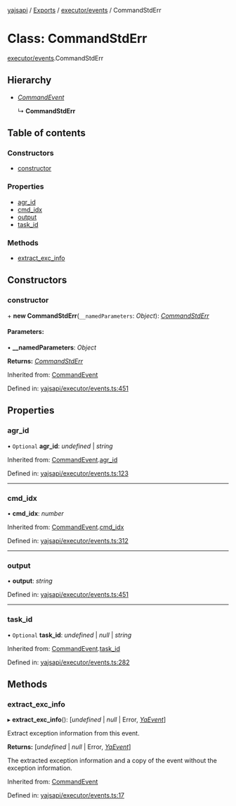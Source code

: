 [yajsapi](../README.md) / [Exports](../modules.md) / [executor/events](../modules/executor_events.md) / CommandStdErr

# Class: CommandStdErr

[executor/events](../modules/executor_events.md).CommandStdErr

## Hierarchy

* [*CommandEvent*](executor_events.commandevent.md)

  ↳ **CommandStdErr**

## Table of contents

### Constructors

- [constructor](executor_events.commandstderr.md#constructor)

### Properties

- [agr\_id](executor_events.commandstderr.md#agr_id)
- [cmd\_idx](executor_events.commandstderr.md#cmd_idx)
- [output](executor_events.commandstderr.md#output)
- [task\_id](executor_events.commandstderr.md#task_id)

### Methods

- [extract\_exc\_info](executor_events.commandstderr.md#extract_exc_info)

## Constructors

### constructor

\+ **new CommandStdErr**(`__namedParameters`: *Object*): [*CommandStdErr*](executor_events.commandstderr.md)

#### Parameters:

• **__namedParameters**: *Object*

**Returns:** [*CommandStdErr*](executor_events.commandstderr.md)

Inherited from: [CommandEvent](executor_events.commandevent.md)

Defined in: [yajsapi/executor/events.ts:451](https://github.com/golemfactory/yajsapi/blob/289a25a/yajsapi/executor/events.ts#L451)

## Properties

### agr\_id

• `Optional` **agr\_id**: *undefined* \| *string*

Inherited from: [CommandEvent](executor_events.commandevent.md).[agr_id](executor_events.commandevent.md#agr_id)

Defined in: [yajsapi/executor/events.ts:123](https://github.com/golemfactory/yajsapi/blob/289a25a/yajsapi/executor/events.ts#L123)

___

### cmd\_idx

• **cmd\_idx**: *number*

Inherited from: [CommandEvent](executor_events.commandevent.md).[cmd_idx](executor_events.commandevent.md#cmd_idx)

Defined in: [yajsapi/executor/events.ts:312](https://github.com/golemfactory/yajsapi/blob/289a25a/yajsapi/executor/events.ts#L312)

___

### output

• **output**: *string*

Defined in: [yajsapi/executor/events.ts:451](https://github.com/golemfactory/yajsapi/blob/289a25a/yajsapi/executor/events.ts#L451)

___

### task\_id

• `Optional` **task\_id**: *undefined* \| *null* \| *string*

Inherited from: [CommandEvent](executor_events.commandevent.md).[task_id](executor_events.commandevent.md#task_id)

Defined in: [yajsapi/executor/events.ts:282](https://github.com/golemfactory/yajsapi/blob/289a25a/yajsapi/executor/events.ts#L282)

## Methods

### extract\_exc\_info

▸ **extract_exc_info**(): [*undefined* \| *null* \| Error, [*YaEvent*](executor_events.yaevent.md)]

Extract exception information from this event.

**Returns:** [*undefined* \| *null* \| Error, [*YaEvent*](executor_events.yaevent.md)]

The extracted exception information and a copy of the event without the exception information.

Inherited from: [CommandEvent](executor_events.commandevent.md)

Defined in: [yajsapi/executor/events.ts:17](https://github.com/golemfactory/yajsapi/blob/289a25a/yajsapi/executor/events.ts#L17)

